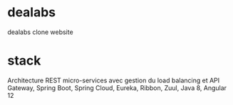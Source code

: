 # dealabs
dealabs clone website

# stack
Architecture REST micro-services avec gestion du load balancing et API Gateway, Spring Boot, Spring Cloud, Eureka, Ribbon, Zuul, Java 8, Angular 12
